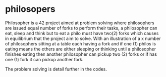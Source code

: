 # philosopers

  Philosopher is a 42 project aimed at problem solving where philosophers are issued equal number of forks to perform their tasks, a philosopher can eat, sleep and think but to eat a philo must have two(2) forks which causes in equilibrium that the project aim to solve. With an illustration of a x number of philosophers sitting at a table each having a fork and if one (1) philos is eating means the others are either sleeping or thinking until a philosopher finishes eating then another philosopher can pickup two (2) forks or if has one (1) fork it can pickup another fork.
  
  The problem solving is detail further in the codes.
